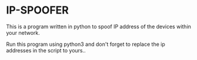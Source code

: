 # IP-SPOOFER
This is a program written in python to spoof IP address of the devices within your network.

Run this program using python3 and don't forget to replace the ip addresses in the script to yours..
